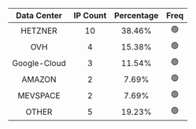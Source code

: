 | Data Center | IP Count | Percentage | Freq |
|:------------:|:--------:|:-----------:|:-----:|
| HETZNER | 10 | 38.46% | 🟢 |
| OVH | 4 | 15.38% | 🟢 |
| Google-Cloud | 3 | 11.54% | 🟢 |
| AMAZON | 2 | 7.69% | 🟢 |
| MEVSPACE | 2 | 7.69% | 🟢 |
| OTHER | 5 | 19.23% | 🟢 |